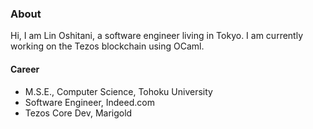 ### About

Hi, I am Lin Oshitani, a software engineer living in Tokyo. I am currently working on the Tezos blockchain using OCaml.

#### Career

* M.S.E., Computer Science, Tohoku University
* Software Engineer, Indeed.com
* Tezos Core Dev, Marigold

<!--
**linoscope/linoscope** is a ✨ _special_ ✨ repository because its `README.md` (this file) appears on your GitHub profile.

Here are some ideas to get you started:

- 🔭 I’m currently working on ...
- 🌱 I’m currently learning ...
- 👯 I’m looking to collaborate on ...
- 🤔 I’m looking for help with ...
- 💬 Ask me about ...
- 📫 How to reach me: ...
- 😄 Pronouns: ...
- ⚡ Fun fact: ...
-->

